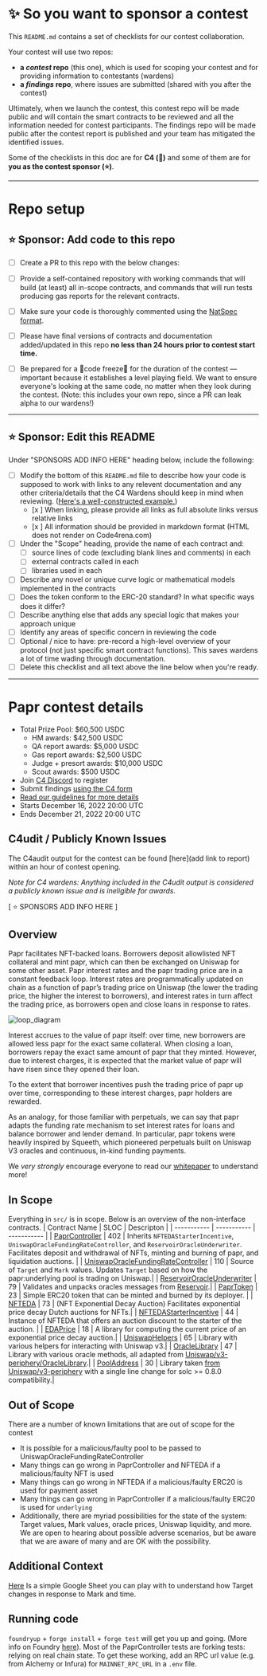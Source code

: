 # ✨ So you want to sponsor a contest

This `README.md` contains a set of checklists for our contest collaboration.

Your contest will use two repos: 
- **a _contest_ repo** (this one), which is used for scoping your contest and for providing information to contestants (wardens)
- **a _findings_ repo**, where issues are submitted (shared with you after the contest) 

Ultimately, when we launch the contest, this contest repo will be made public and will contain the smart contracts to be reviewed and all the information needed for contest participants. The findings repo will be made public after the contest report is published and your team has mitigated the identified issues.

Some of the checklists in this doc are for **C4 (🐺)** and some of them are for **you as the contest sponsor (⭐️)**.

---

# Repo setup

## ⭐️ Sponsor: Add code to this repo

- [ ] Create a PR to this repo with the below changes:
- [ ] Provide a self-contained repository with working commands that will build (at least) all in-scope contracts, and commands that will run tests producing gas reports for the relevant contracts.
- [ ] Make sure your code is thoroughly commented using the [NatSpec format](https://docs.soliditylang.org/en/v0.5.10/natspec-format.html#natspec-format).
- [ ] Please have final versions of contracts and documentation added/updated in this repo **no less than 24 hours prior to contest start time.**
- [ ] Be prepared for a 🚨code freeze🚨 for the duration of the contest — important because it establishes a level playing field. We want to ensure everyone's looking at the same code, no matter when they look during the contest. (Note: this includes your own repo, since a PR can leak alpha to our wardens!)


---

## ⭐️ Sponsor: Edit this README

Under "SPONSORS ADD INFO HERE" heading below, include the following:

- [ ] Modify the bottom of this `README.md` file to describe how your code is supposed to work with links to any relevent documentation and any other criteria/details that the C4 Wardens should keep in mind when reviewing. ([Here's a well-constructed example.](https://github.com/code-423n4/2022-08-foundation#readme))
  - [x ] When linking, please provide all links as full absolute links versus relative links
  - [x ] All information should be provided in markdown format (HTML does not render on Code4rena.com)
- [ ] Under the "Scope" heading, provide the name of each contract and:
  - [ ] source lines of code (excluding blank lines and comments) in each
  - [ ] external contracts called in each
  - [ ] libraries used in each
- [ ] Describe any novel or unique curve logic or mathematical models implemented in the contracts
- [ ] Does the token conform to the ERC-20 standard? In what specific ways does it differ?
- [ ] Describe anything else that adds any special logic that makes your approach unique
- [ ] Identify any areas of specific concern in reviewing the code
- [ ] Optional / nice to have: pre-record a high-level overview of your protocol (not just specific smart contract functions). This saves wardens a lot of time wading through documentation.
- [ ] Delete this checklist and all text above the line below when you're ready.

---

# Papr contest details
- Total Prize Pool: $60,500 USDC
  - HM awards: $42,500 USDC 
  - QA report awards: $5,000 USDC 
  - Gas report awards: $2,500 USDC 
  - Judge + presort awards: $10,000 USDC 
  - Scout awards: $500 USDC 
- Join [C4 Discord](https://discord.gg/code4rena) to register
- Submit findings [using the C4 form](https://code4rena.com/contests/2022-12-backed-contest/submit)
- [Read our guidelines for more details](https://docs.code4rena.com/roles/wardens)
- Starts December 16, 2022 20:00 UTC
- Ends December 21, 2022 20:00 UTC

## C4udit / Publicly Known Issues

The C4audit output for the contest can be found [here](add link to report) within an hour of contest opening.

*Note for C4 wardens: Anything included in the C4udit output is considered a publicly known issue and is ineligible for awards.*

[ ⭐️ SPONSORS ADD INFO HERE ]

## Overview

Papr facilitates NFT-backed loans. Borrowers deposit allowlisted NFT collateral and mint papr, which can then be exchanged on Uniswap for some other asset. Papr interest rates and the papr trading price are in a constant feedback loop. Interest rates are programmatically updated on chain as a function of papr’s trading price on Uniswap (the lower the trading price, the higher the interest to borrowers), and interest rates in turn affect the trading price, as borrowers open and close loans in response to rates.


![loop_diagram](https://user-images.githubusercontent.com/6678357/207438772-5bddff19-2b25-42d0-8eee-013fb8847fd2.png)

Interest accrues to the value of papr itself: over time, new borrowers are allowed less papr for the exact same collateral. When closing a loan, borrowers repay the exact same amount of papr that they minted. However, due to interest charges, it is expected that the market value of papr will have risen since they opened their loan.

To the extent that borrower incentives push the trading price of papr up over time, corresponding to these interest charges, papr holders are rewarded.

As an analogy, for those familiar with perpetuals, we can say that papr adapts the funding rate mechanism to set interest rates for loans and balance borrower and lender demand. In particular, papr tokens were heavily inspired by Squeeth, which pioneered perpetuals built on Uniswap V3 oracles and continuous, in-kind funding payments.

We *very strongly* encourage everyone to read our [whitepaper](https://backed.mirror.xyz/8SslPvU8of0h-fxoo6AybCpm51f30nd0qxPST8ep08c) to understand more!

## In Scope
Everything in `src/` is in scope. Below is an overview of the non-interface contracts. 
| Contract Name      | SLOC        | Descripton |
| -----------        | ----------- | ----------- |
| [PaprController](https://github.com/with-backed/papr/blob/master/src/PaprController.sol)     | 402       | Inherits `NFTEDAStarterIncentive`, `UniswapOracleFundingRateController`, and `ReservoirOracleUnderwriter`. Facilitates deposit and withdrawal of NFTs, minting and burning of papr, and liquidation auctions.      |
| [UniswapOracleFundingRateController](https://github.com/with-backed/papr/blob/master/src/UniswapOracleFundingRateController.sol)     | 110       | Source of `Target` and `Mark` values. Updates `Target` based on how the papr:underlying pool is trading on Uniswap.|
| [ReservoirOracleUnderwriter](https://github.com/with-backed/papr/blob/master/src/ReservoirOracleUnderwriter.sol)     | 79       | Validates and unpacks oracles messages from [Reservoir](https://github.com/reservoirprotocol/oracle).|
| [PaprToken](https://github.com/with-backed/papr/blob/master/src/PaprToken.sol)     | 23       | Simple ERC20 token that can be minted and burned by its deployer. |
| [NFTEDA](https://github.com/with-backed/papr/blob/master/src/NFTEDA/NFTEDA.sol)     | 73       | (NFT Exponential Decay Auction) Facilitates exponential price decay Dutch auctions for NFTs.|
| [NFTEDAStarterIncentive](https://github.com/with-backed/papr/blob/master/src/NFTEDA/extensions/NFTEDAStarterIncentive.sol)     | 44       | Instance of NFTEDA that offers an auction discount to the starter of the auction. |
| [EDAPrice](https://github.com/with-backed/papr/blob/master/src/NFTEDA/libraries/EDAPrice.sol)     | 18       | A library for computing the current price of an exponential price decay auction.|
| [UniswapHelpers](https://github.com/with-backed/papr/blob/master/src/libraries/UniswapHelpers.sol)     | 65       | Library with various helpers for interacting with Uniswap v3.|
| [OracleLibrary](https://github.com/with-backed/papr/blob/master/src/libraries/OracleLibrary.sol)     | 47       | Library with various oracle methods, all adapted from [Uniswap/v3-periphery/OracleLibrary](https://github.com/Uniswap/v3-periphery/blob/main/contracts/libraries/OracleLibrary.sol).|
| [PoolAddress](https://github.com/with-backed/papr/blob/master/src/libraries/PoolAddress.sol)     | 30       | Library taken [from Uniswap/v3-periphery](https://github.com/Uniswap/v3-periphery/blob/main/contracts/libraries/PoolAddress.sol) with a single line change for solc >= 0.8.0 compatibility.|

## Out of Scope
There are a number of known limitations that are out of scope for the contest 
- It is possible for a malicious/faulty pool to be passed to UniswapOracleFundingRateController
- Many things can go wrong in PaprController and NFTEDA if a malicious/faulty NFT is used
- Many things can go wrong in NFTEDA if a malicious/faulty ERC20 is used for payment asset
- Many things can go wrong in PaprController if a malicious/faulty ERC20 is used for `underlying`
- Additionally, there are myriad possibilities for the state of the system: Target values, Mark values, oracle prices, Uniswap liquidity, and more. We are open to hearing about possible adverse scenarios, but be aware that we are aware of many and are OK with the possibility. 

## Additional Context
[Here](https://docs.google.com/spreadsheets/d/1rWu_lWWhB6WVNjMe9dwTxmnQ77wtUIGFPFhpju1e49I/edit?usp=sharing) Is a simple Google Sheet you can play with to understand how Target changes in response to Mark and time. 

## Running code 
`foundryup` + `forge install` + `forge test` will get you up and going. (More info on Foundry [here](https://github.com/foundry-rs/foundry)). Most of the PaprController tests are forking tests: relying on real chain state. To get these working, add an RPC url value (e.g. from Alchemy or Infura) for `MAINNET_RPC_URL` in a `.env` file. 

